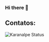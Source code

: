 ### Hi there 👋

## Contatos:



![Karanalpe Status](https://github-readme-stats.vercel.app/api?username=karanalpe&show_icons=true)
